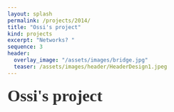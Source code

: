 ```yaml
---
layout: splash
permalink: /projects/2014/
title: "Ossi's project"
kind: projects
excerpt: "Networks? "
sequence: 3
header: 
  overlay_image: "/assets/images/bridge.jpg"
  teaser: /assets/images/header/HeaderDesign1.jpeg
---
```


<div style="font-family:Karla; font-size:2.3rem; color:#303030;line-height:1.6;">  <b> Ossi's project </b></div>    




